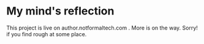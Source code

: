 # My mind's reflection

This project is live on author.notformaltech.com .
More is on the way. Sorry! if you find rough at some place. 
